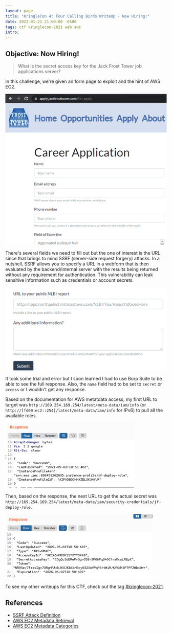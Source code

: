 ```yaml
---
layout: page
title: "KringleCon 4: Four Calling Birds WriteUp - Now Hiring!"
date: 2022-01-21 21:00:00 -0500
tags: ctf kringlecon-2021 web aws
intro: 
---
```


## Objective: Now Hiring!
> What is the secret access key for the Jack Frost Tower job applications server?

In this challenge, we're given an form page to exploit and the hint of AWS EC2.

![Application page](/images/kringlecon2021/hiring_1.png)

There's several fields we need to fill out but the one of interest is the URL since that brings to mind SSRF (server-side request forgery) attacks. In a nutshell, SSRF allows you to specify a URL in a webform that is then evaluated by the backend/internal server with the results being returned without any requirement for authentication. This vulnerability can leak sensitive information such as credentials or account secrets.

![Application page - URL field](/images/kringlecon2021/hiring_2.png)

It took some trial and error but I soon learned I had to use Burp Suite to be able to see the full response. Also, the `name` field had to be set to `secret` or `access` or I wouldn't get any response.

Based on the documentation for AWS metatdata access, my first URL to target was `http://169.254.169.254/latest/meta-data/iam/info` (or `http://[fd00:ec2::254]/latest/meta-data/iam/info` for IPv6) to pull all the available roles.

![Response #1](/images/kringlecon2021/hiring_3.png)

Then, based on the response, the next URL to get the actual secret was `http://169.254.169.254/latest/meta-data/iam/security-credentials/jf-deploy-role`.

![Response #2](/images/kringlecon2021/hiring_4.png)

To see my other writeups for this CTF, check out the tag [#kringlecon-2021](/tags#kringlecon-2021).

## References
- [SSRF Attack Definition](https://portswigger.net/web-security/ssrf)
- [AWS EC2 Metadata Retrieval](https://docs.aws.amazon.com/AWSEC2/latest/UserGuide/instancedata-data-retrieval.html)
- [AWS EC2 Metadata Categories](https://docs.aws.amazon.com/AWSEC2/latest/UserGuide/instancedata-data-categories.html)